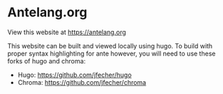 # Antelang.org

View this website at https://antelang.org

This website can be built and viewed locally
using hugo. To build with proper syntax highlighting
for ante however, you will need to use these forks
of hugo and chroma:

- Hugo: https://github.com/jfecher/hugo
- Chroma: https://github.com/jfecher/chroma
